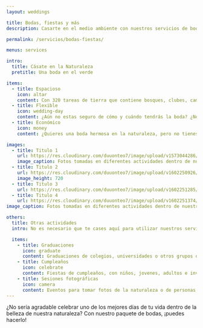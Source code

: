 ```yaml
---
layout: weddings

title: Bodas, fiestas y más
description: Casarte en el medio ambiente con nuestros servicios de bodas y fiestas.

permalink: /servicios/bodas-fiestas/

menus: services

intro:
  title: Cásate en la Naturaleza
  pretitle: Una boda en el verde

items:
  - title: Espacioso
    icon: altar
    content: Con 320 tareas de tierra que contiene bosques, clubes, campos, senderos, lagos y más, encontrarás un lugar agradable para tu ceremonia.  Por ejemplo, podrías usar nuestro club, bajo techo, con espacio para más de 100 personas.
  - title: Flexible
    icon: wedding-day
    content: ¿Aún no estas seguro de cómo y cuándo tendrás la boda? ¿No sabes cuanta gente vendrá ni que comida harás? No te preocupes, somos flexibles. Solamente déjanos saber dos semanas antes y te ayudaremos.
  - title: Económico
    icon: money
    content: ¿Quieres una boda hermosa en la naturaleza, pero no tienes mucho dinero? No te preocupes, tenemos el plan perfecto para ti. Aunque nuestro campus puede ofrecerte mucho, nuestros precios son moderados y justos.

images:
  - title: Titulo 1
    url: https://res.cloudinary.com/duuonteo7/image/upload/v1573044286/Multiuso/Boda1.jpg
    image_caption: Fotos tomadas en diferentes actividades dentro de nuestro campus
  - title: Titulo 2
    url: https://res.cloudinary.com/duuonteo7/image/upload/v1602250926/Bodas/WhatsApp_Image_2020-10-09_at_10.22.43_AM.jpg
    image_height: 720
  - title: Titulo 3
    url: https://res.cloudinary.com/duuonteo7/image/upload/v1602251285/Bodas/boda-3.jpg
  - title: Titulo 4
    url: https://res.cloudinary.com/duuonteo7/image/upload/v1602251374/Bodas/boda-4.jpg
image_caption: Fotos tomadas en diferentes actividades dentro de nuestro campus incluída la boda de Miss. República Dominicana Kimberly Castillo.

others:
  title: Otras actividades
  intro: No es necesario que te cases aquí para utilizar nuestros servicios. ¿Quiéres tomar fotos en la naturaleza o celebrar algo? ¡Hablemos!

  items:
    - title: Graduaciones
      icon: graduate
      content: Graduaciones de colegios, universidades o otros grupos de personas que quieren celebrar. 
    - title: Cumpleaños
      icon: celebrate
      content: Fiestas de cumpleaños, con niños, jovenes, adultos e invitados.
    - title: Sesiones fotográficas
      icon: camera
      content: Eventos para tomar fotos de la naturaleza o de personas con la naturaleza.
---
```


¿No sería agradable celebrar uno de los mejores días de tu vida dentro de la belleza de nuestra naturaleza? Con nuestro paquete de bodas, ¡puedes hacerlo!
